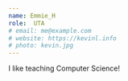 ```yaml
---
name: Emmie_H
role:  UTA
# email: me@example.com
# website: https://kevinl.info
# photo: kevin.jpg
---
```


I like teaching Computer Science!
